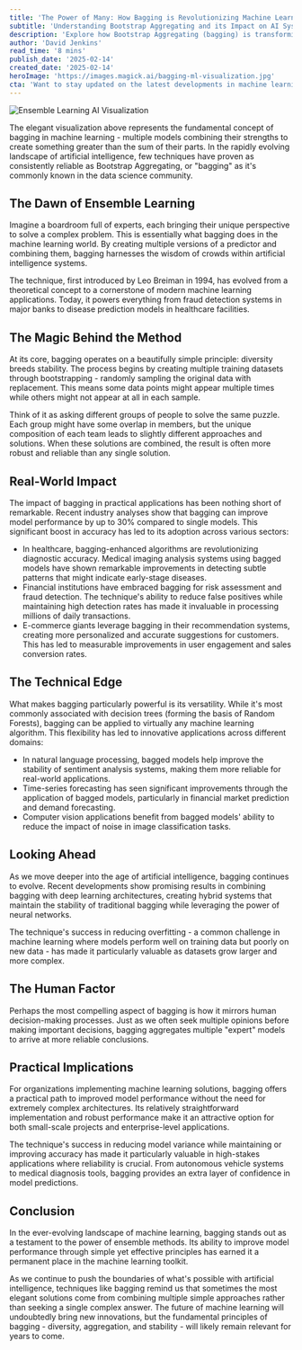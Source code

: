 ```yaml
---
title: 'The Power of Many: How Bagging is Revolutionizing Machine Learning Accuracy'
subtitle: 'Understanding Bootstrap Aggregating and its Impact on AI Systems'
description: 'Explore how Bootstrap Aggregating (bagging) is transforming machine learning accuracy by combining multiple models to create more robust and reliable predictions. Learn about its applications in healthcare, finance, and e-commerce, and understand why this ensemble learning technique has become a cornerstone of modern AI systems.'
author: 'David Jenkins'
read_time: '8 mins'
publish_date: '2025-02-14'
created_date: '2025-02-14'
heroImage: 'https://images.magick.ai/bagging-ml-visualization.jpg'
cta: 'Want to stay updated on the latest developments in machine learning and AI? Follow us on LinkedIn for expert insights, industry trends, and in-depth analysis of emerging technologies like bagging and ensemble methods.'
---
```


![Ensemble Learning AI Visualization](https://i.magick.ai/PIXE/1739552514416_magick_img.webp)

The elegant visualization above represents the fundamental concept of bagging in machine learning - multiple models combining their strengths to create something greater than the sum of their parts. In the rapidly evolving landscape of artificial intelligence, few techniques have proven as consistently reliable as Bootstrap Aggregating, or "bagging" as it's commonly known in the data science community.

## The Dawn of Ensemble Learning

Imagine a boardroom full of experts, each bringing their unique perspective to solve a complex problem. This is essentially what bagging does in the machine learning world. By creating multiple versions of a predictor and combining them, bagging harnesses the wisdom of crowds within artificial intelligence systems.

The technique, first introduced by Leo Breiman in 1994, has evolved from a theoretical concept to a cornerstone of modern machine learning applications. Today, it powers everything from fraud detection systems in major banks to disease prediction models in healthcare facilities.

## The Magic Behind the Method

At its core, bagging operates on a beautifully simple principle: diversity breeds stability. The process begins by creating multiple training datasets through bootstrapping - randomly sampling the original data with replacement. This means some data points might appear multiple times while others might not appear at all in each sample.

Think of it as asking different groups of people to solve the same puzzle. Each group might have some overlap in members, but the unique composition of each team leads to slightly different approaches and solutions. When these solutions are combined, the result is often more robust and reliable than any single solution.

## Real-World Impact

The impact of bagging in practical applications has been nothing short of remarkable. Recent industry analyses show that bagging can improve model performance by up to 30% compared to single models. This significant boost in accuracy has led to its adoption across various sectors:

- In healthcare, bagging-enhanced algorithms are revolutionizing diagnostic accuracy. Medical imaging analysis systems using bagged models have shown remarkable improvements in detecting subtle patterns that might indicate early-stage diseases.
- Financial institutions have embraced bagging for risk assessment and fraud detection. The technique's ability to reduce false positives while maintaining high detection rates has made it invaluable in processing millions of daily transactions.
- E-commerce giants leverage bagging in their recommendation systems, creating more personalized and accurate suggestions for customers. This has led to measurable improvements in user engagement and sales conversion rates.

## The Technical Edge

What makes bagging particularly powerful is its versatility. While it's most commonly associated with decision trees (forming the basis of Random Forests), bagging can be applied to virtually any machine learning algorithm. This flexibility has led to innovative applications across different domains:

- In natural language processing, bagged models help improve the stability of sentiment analysis systems, making them more reliable for real-world applications.
- Time-series forecasting has seen significant improvements through the application of bagged models, particularly in financial market prediction and demand forecasting.
- Computer vision applications benefit from bagged models' ability to reduce the impact of noise in image classification tasks.

## Looking Ahead

As we move deeper into the age of artificial intelligence, bagging continues to evolve. Recent developments show promising results in combining bagging with deep learning architectures, creating hybrid systems that maintain the stability of traditional bagging while leveraging the power of neural networks.

The technique's success in reducing overfitting - a common challenge in machine learning where models perform well on training data but poorly on new data - has made it particularly valuable as datasets grow larger and more complex.

## The Human Factor

Perhaps the most compelling aspect of bagging is how it mirrors human decision-making processes. Just as we often seek multiple opinions before making important decisions, bagging aggregates multiple "expert" models to arrive at more reliable conclusions.

## Practical Implications

For organizations implementing machine learning solutions, bagging offers a practical path to improved model performance without the need for extremely complex architectures. Its relatively straightforward implementation and robust performance make it an attractive option for both small-scale projects and enterprise-level applications.

The technique's success in reducing model variance while maintaining or improving accuracy has made it particularly valuable in high-stakes applications where reliability is crucial. From autonomous vehicle systems to medical diagnosis tools, bagging provides an extra layer of confidence in model predictions.

## Conclusion

In the ever-evolving landscape of machine learning, bagging stands out as a testament to the power of ensemble methods. Its ability to improve model performance through simple yet effective principles has earned it a permanent place in the machine learning toolkit.

As we continue to push the boundaries of what's possible with artificial intelligence, techniques like bagging remind us that sometimes the most elegant solutions come from combining multiple simple approaches rather than seeking a single complex answer. The future of machine learning will undoubtedly bring new innovations, but the fundamental principles of bagging - diversity, aggregation, and stability - will likely remain relevant for years to come.